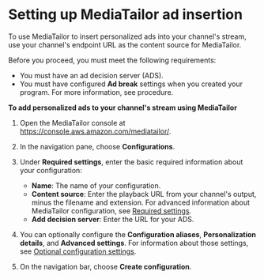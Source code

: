 # Setting up MediaTailor ad insertion<a name="ca-setting-up-emt-ssai.title"></a>

To use MediaTailor to insert personalized ads into your channel's stream, use your channel's endpoint URL as the content source for MediaTailor\.

 Before you proceed, you must meet the following requirements: 
+ You must have an ad decision server \(ADS\)\.
+ You must have configured **Ad break** settings when you created your program\. For more information, see [](channel-assembly-adding-programs.md#channel-assembly-programs-ad-breaks) procedure\.<a name="ca-integrating-ssai-procedure"></a>

**To add personalized ads to your channel's stream using MediaTailor**

1. Open the MediaTailor console at [https://console\.aws\.amazon\.com/mediatailor/](https://console.aws.amazon.com/mediatailor/)\.

1. In the navigation pane, choose **Configurations**\.

1. Under **Required settings**, enter the basic required information about your configuration:
   + **Name**: The name of your configuration\.
   + **Content source**: Enter the playback URL from your channel's output, minus the filename and extension\. For advanced information about MediaTailor configuration, see [Required settings](configurations-create.md#configurations-create-main)\.
   + **Add decision server**: Enter the URL for your ADS\.

1. You can optionally configure the **Configuration aliases**, **Personalization details**, and **Advanced settings**\. For information about those settings, see [Optional configuration settings](configurations-create.md#configurations-create-addl)\.

1. On the navigation bar, choose **Create configuration**\.